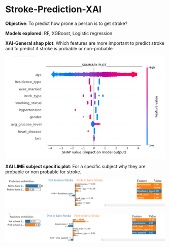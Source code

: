 # Stroke-Prediction-XAI

**Objective**: To predict how prone a person is to get stroke? 

**Models explored**: RF, XGBoost, Logistic regression

**XAI-General shap plot**: Which features are more important to predict stroke and to predict if stroke is probable or non-probable 

![Alt text](shapPlot.PNG?raw=true "SHAP plot of stroke prediction model ")

**XAI LIME subject specific plot**: For a specific subject why they are probable or non probable for stroke.

![Alt text](subj3.PNG?raw=true "LIME plot of stroke prediction for a random subject probable not to get stroke")

![Alt text](subj10.PNG?raw=true "LIME plot of stroke prediction for a subject probable to get stroke")
